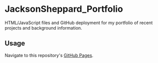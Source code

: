 # JacksonSheppard_Portfolio
HTML/JavaScript files and GitHub deployment for my portfolio of recent projects and background information.

## Usage
Navigate to this repository's [GitHub Pages](https://jsheppard95.github.io/JacksonSheppard_Portfolio/).